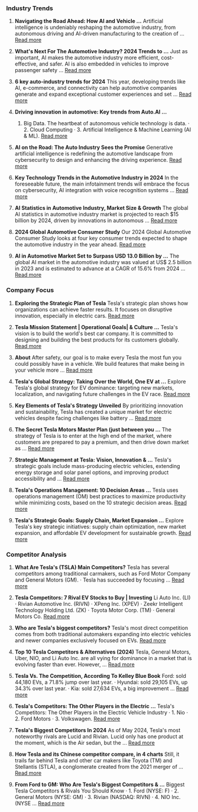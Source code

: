 ### Industry Trends ###
1. **Navigating the Road Ahead: How AI and Vehicle ...**
   Artificial intelligence is undeniably reshaping the automotive industry, from autonomous driving and AI-driven manufacturing to the creation of ...
   [Read more](https://www.foley.com/insights/publications/2024/12/ai-vehicle-automation-transforming-transportation-industry/)

2. **What's Next For The Automotive Industry? 2024 Trends to ...**
   Just as important, AI makes the automotive industry more efficient, cost-effective, and safer. AI is also embedded in vehicles to improve passenger safety ...
   [Read more](https://intelligence.supplyframe.com/whats-next-automotive-10-trends/)

3. **6 key auto-industry trends for 2024**
   This year, developing trends like AI, e-commerce, and connectivity can help automotive companies generate and expand exceptional customer experiences and set ...
   [Read more](https://businesses.uber.com/auto-trends-2024.html)

4. **Driving innovation in automotive: Key trends from Auto.AI ...**
   1. Big Data. The heartbeat of autonomous vehicle technology is data. · 2. Cloud Computing · 3. Artificial Intelligence & Machine Learning (AI & ML).
   [Read more](https://www.n-ix.com/automotive-trends-auto-ai-2024/)

5. **AI on the Road: The Auto Industry Sees the Promise**
   Generative artificial intelligence is redefining the automotive landscape from cybersecurity to design and enhancing the driving experience.
   [Read more](https://www.informationweek.com/machine-learning-ai/ai-on-the-road-the-auto-industry-sees-the-promise)

6. **Key Technology Trends in the Automotive Industry in 2024**
   In the foreseeable future, the main infotainment trends will embrace the focus on cybersecurity, AI integration with voice recognition systems ...
   [Read more](https://www.epicflow.com/blog/5-latest-trends-in-the-automotive-industry/)

7. **AI Statistics in Automotive Industry, Market Size & Growth**
   The global AI statistics in automotive industry market is projected to reach $15 billion by 2024, driven by innovations in autonomous ...
   [Read more](https://www.allaboutai.com/resources/ai-in-automotive-industry-statistics/)

8. **2024 Global Automotive Consumer Study**
   Our 2024 Global Automotive Consumer Study looks at four key consumer trends expected to shape the automotive industry in the year ahead.
   [Read more](https://www2.deloitte.com/us/en/pages/consumer-business/articles/global-automotive-consumer-study.html)

9. **AI in Automotive Market Set to Surpass USD 13.0 Billion by ...**
   The global AI market in the automotive industry was valued at US$ 2.5 billion in 2023 and is estimated to advance at a CAGR of 15.6% from 2024 ...
   [Read more](https://southeast.newschannelnebraska.com/story/52000387/ai-in-automotive-market-set-to-surpass-usd-130-billion-by-2034-growing-at-156-cagr-trending-report-by-tmr)

### Company Focus ###
1. **Exploring the Strategic Plan of Tesla**
   Tesla's strategic plan shows how organizations can achieve faster results. It focuses on disruptive innovation, especially in electric cars.
   [Read more](https://vizologi.com/exploring-strategic-plan-of-tesla-2/)

2. **Tesla Mission Statement | Operational Goals| & Culture ...**
   Tesla's vision is to build the world's best car company. It is committed to designing and building the best products for its customers globally.
   [Read more](https://bstrategyhub.com/tesla-mission-statement-operational-goals-a-culture/)

3. **About**
   After safety, our goal is to make every Tesla the most fun you could possibly have in a vehicle. We build features that make being in your vehicle more ...
   [Read more](https://www.tesla.com/about)

4. **Tesla's Global Strategy: Taking Over the World, One EV at ...**
   Explore Tesla's global strategy for EV dominance: targeting new markets, localization, and navigating future challenges in the EV race.
   [Read more](https://www.accelingo.com/teslas-global-strategy/)

5. **Key Elements of Tesla's Strategy Unveiled**
   By prioritizing innovation and sustainability, Tesla has created a unique market for electric vehicles despite facing challenges like battery ...
   [Read more](https://vizologi.com/key-elements-of-teslas-strategy-unveiled/)

6. **The Secret Tesla Motors Master Plan (just between you ...**
   The strategy of Tesla is to enter at the high end of the market, where customers are prepared to pay a premium, and then drive down market as ...
   [Read more](https://www.tesla.com/secret-master-plan)

7. **Strategic Management at Tesla: Vision, Innovation & ...**
   Tesla's strategic goals include mass-producing electric vehicles, extending energy storage and solar panel options, and improving product accessibility and ...
   [Read more](https://www.cliffsnotes.com/study-notes/16875626)

8. **Tesla's Operations Management: 10 Decision Areas ...**
   Tesla uses operations management (OM) best practices to maximize productivity while minimizing costs, based on the 10 strategic decision areas.
   [Read more](https://panmore.com/tesla-motors-inc-operations-management-10-decisions-areas-productivity)

9. **Tesla's Strategic Goals: Supply Chain, Market Expansion ...**
   Explore Tesla's key strategic initiatives: supply chain optimization, new market expansion, and affordable EV development for sustainable growth.
   [Read more](https://www.mymap.ai/blog/visual-representation-tesla-strategic-goals)

### Competitor Analysis ###
1. **What Are Tesla's (TSLA) Main Competitors?**
   Tesla has several competitors among traditional carmakers, such as Ford Motor Company and General Motors (GM). · Tesla has succeeded by focusing ...
   [Read more](https://www.investopedia.com/ask/answers/120314/who-are-teslas-tsla-main-competitors.asp)

2. **Tesla Competitors: 7 Rival EV Stocks to Buy | Investing**
   Li Auto Inc. (LI) · Rivian Automotive Inc. (RIVN) · XPeng Inc. (XPEV) · Zeekr Intelligent Technology Holding Ltd. (ZK) · Toyota Motor Corp. (TM) · General Motors Co.
   [Read more](https://money.usnews.com/investing/articles/upstart-tesla-competitors-to-watch)

3. **Who are Tesla's biggest competitors?**
   Tesla's most direct competition comes from both traditional automakers expanding into electric vehicles and newer companies exclusively focused on EVs.
   [Read more](https://www.designgurus.io/answers/detail/who-are-teslas-biggest-competitors)

4. **Top 10 Tesla Competitors & Alternatives (2024)**
   Tesla, General Motors, Uber, NIO, and Li Auto Inc. are all vying for dominance in a market that is evolving faster than ever. However, ...
   [Read more](https://businessmodelanalyst.com/tesla-competitors-alternatives/?srsltid=AfmBOopbRIe4oEEEAVf74yFpiILGCwGPVNZloCE1_p5LOOXuErlao0Us)

5. **Tesla Vs. The Competition, According To Kelley Blue Book**
   Ford: sold 44,180 EVs, a 71.8% jump over last year. · Hyundai: sold 29,105 EVs, up 34.3% over last year. · Kia: sold 27,634 EVs, a big improvement ...
   [Read more](https://www.forbes.com/sites/brookecrothers/2024/08/05/tesla-model-y-model-3-versus-the-competition---according-to-kelley-blue-book/)

6. **Tesla's Competitors: The Other Players in the Electric ...**
   Tesla's Competitors: The Other Players in the Electric Vehicle Industry · 1. Nio · 2. Ford Motors · 3. Volkswagen.
   [Read more](https://mywallst.com/blog/teslas-competitors/)

7. **Tesla's Biggest Competitors In 2024**
   As of May 2024, Tesla's most noteworthy rivals are Lucid and Rivian. Lucid only has one product at the moment, which is the Air sedan, but the ...
   [Read more](https://www.topspeed.com/tesla-competitors/)

8. **How Tesla and its Chinese competitor compare, in 4 charts**
   Still, it trails far behind Tesla and other car makers like Toyota (TM) and Stellantis (STLA), a conglomerate created from the 2021 merger of ...
   [Read more](https://www.cnn.com/2024/04/03/cars/china-tesla-byd-competition-hnk-intl-dg/index.html)

9. **From Ford to GM: Who Are Tesla's Biggest Competitors & ...**
   Biggest Tesla Competitors & Rivals You Should Know · 1. Ford (NYSE: F) · 2. General Motors (NYSE: GM) · 3. Rivian (NASDAQ: RIVN) · 4. NIO Inc. (NYSE ...
   [Read more](https://www.cmcmarkets.com/en/news-and-analysis/who-are-teslas-competitors-rivals)
